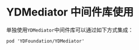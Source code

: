 # YDMediator 中间件库使用

单独使用`YDMediator`中间件库可以通过如下方式集成：

``` cocoapods
pod 'YDFoundation/YDMediator'
```